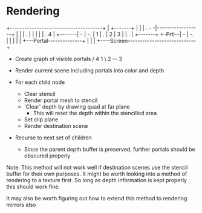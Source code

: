 Rendering
=========
+--------------------------------------+
|       +-------+                      |
|       |  . - -|------------------+   |
|       |  .    |                  |   |
|       |  . 4  |          +-------| - | -.
|   1   |  .    |   2      | 3     |   |  .
|       +-------+          +-Prtl--| - | -.
|          |                       |   |
|          +---Portal--------------+   |
|                                      |
+----Screen----------------------------+


- Create graph of visible portals
	  / 4
	1
	  \ 2 -- 3

- Render current scene including portals into color and depth
- For each child node
	- Clear stencil
	- Render portal mesh to stencil
	- 'Clear' depth by drawing quad at far plane
		- This will reset the depth within the stencilled area
	- Set clip plane
	- Render destination scene

- Recurse to next set of children
	- Since the parent depth buffer is preserved, further portals
		should be obscured properly

Note: This method will not work well if destination scenes use the stencil buffer for their own
purposes. It might be worth looking into a method of rendering to a texture first.
So long as depth information is kept properly this should work fine.

It may also be worth figuring out how to extend this method to rendering mirrors also